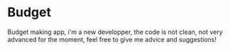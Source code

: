 # Budget
Budget making app, i'm a new developper, the code is not clean, not very advanced for the moment, feel free to give me advice and suggestions!
